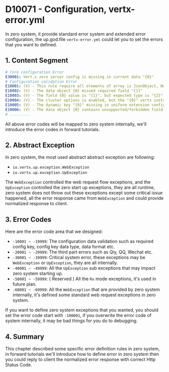 # D10071 - Configuration, vertx-error.yml

In zero system, it provide standard error system and extended error configuration, the up.god.file `vertx-error.yml`
could let you to set the errors that you want to defined.

## 1. Content Segment

```yaml
# Core configuration Error
E30001: Vert.x zero server config is missing in current data "{0}"
# Configuration validation Error
E10001: (V) - This rule require all elements of array is JsonObject, Now the index = {0} does not match, it''s {1}
E10002: (V) - The data object {0} missed required field "{1}"
E10003: (V) - The field {0} value is "{1}", but expected type is "{2}"
E10004: (V) - The cluster options is enabled, but the "{0}" vertx instance = "{1}"
E10005: (V) - The dynamic key "{0}" missing in uniform extension configuration data {1}
E10006: (V) - The data object {0} contains unsupported/forbidden field "{1}"
# .........
```

All above error codes will be mapped to zero system internally, we'll introduce the error codes in forward tutorials.

## 2. Abstract Exception

In zero system, the most used abstract abstract exception are following:

* `io.vertx.up.exception.WebException`
* `io.vertx.up.exception.UpException`

The `WebException` controlled the web request flow exceptions, and the `UpException` controlled the zero start up
exceptions, they are all runtime, zero system does not throw out these exceptions except some critical issue happened,
all the error response came from `WebException` and could provide normalized response to client.

## 3. Error Codes

Here are the error code area that we designed:

* `-10001 ~ -19999`: The configuration data validation such as required config key, config key data type, data format
  etc.
* `-20001 ~ -29999`: The third part errors such as Qiy, QQ, Wechat etc.
* `-30001 ~ -39999`: Critical system error, these exceptions may be `WebException` or `UpException`, they are all
  internally.
* `-40001 ~ -49999`: All the `UpException` sub exceptions that may impact zero system starting up.
* `-50001 ~ -59999`: \( Reserved \) All the `Rx` mode exceptions, it's used in future plan.
* `-60001 ~ -69999`: All the `WebException` that are provided by zero system internally, it's defined some standard web
  request exceptions in zero system.

If you want to define zero system exceptions that you wanted, you should set the error code start with `-100001`, if you
overwrite the error code of system internally, it may be bad things for you do to debugging.

## 4. Summary

This chapter described some specific error definition rules in zero system, in forward tutorials we'll introduce how to
define error in zero system then you could reply to client the normalized error response with correct Http Status Code.

